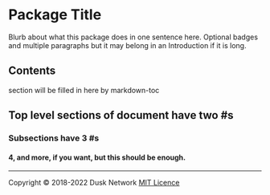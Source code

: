 # Package Title

Blurb about what this package does in one sentence here. Optional badges and
multiple paragraphs but it may belong in an Introduction if it is long.

<!-- ToC start -->

## Contents

section will be filled in here by markdown-toc

<!-- ToC end -->

## Top level sections of document have two #s

### Subsections have 3 #s

#### 4, and more, if you want, but this should be enough.

<!-- 
# to regenerate this file's table of contents:
markdown-toc README.md --replace --skip-headers 2 --inline --header "##  Contents"
-->

---
Copyright © 2018-2022 Dusk Network
[MIT Licence](https://github.com/dusk-network/dusk-blockchain/blob/master/LICENSE)
